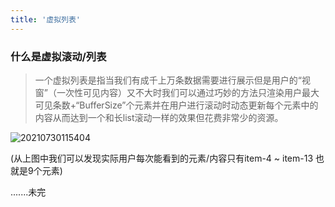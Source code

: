 ```yaml
---
title: '虚拟列表'
---
```


### 什么是虚拟滚动/列表

> 一个虚拟列表是指当我们有成千上万条数据需要进行展示但是用户的“视窗”（一次性可见内容）又不大时我们可以通过巧妙的方法只渲染用户最大可见条数+“BufferSize”个元素并在用户进行滚动时动态更新每个元素中的内容从而达到一个和长list滚动一样的效果但花费非常少的资源。

![20210730115404](https://i.loli.net/2021/07/30/TexX98fPrGVhRDl.png)

(从上图中我们可以发现实际用户每次能看到的元素/内容只有item-4 ~ item-13 也就是9个元素)

.......未完

